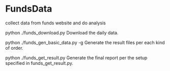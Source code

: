 FundsData
=========

collect data from funds website and do analysis

python ./funds_download.py
    Download the daily data.

python ./funds_gen_basic_data.py -g
    Generate the result files per each kind of order.
    
python ./funds_get_result.py
    Generate the final report per the setup specified in funds_get_result.py. 
